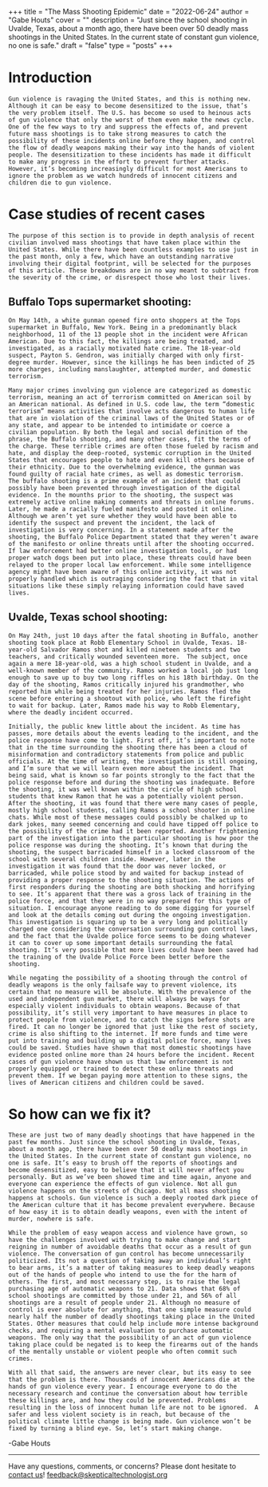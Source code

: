 +++
title = "The Mass Shooting Epidemic"
date = "2022-06-24"
author = "Gabe Houts"
cover = ""
description = "Just since the school shooting in Uvalde, Texas, about a month ago, there have been over 50 deadly mass shootings in the United States. In the current state of constant gun violence, no one is safe."
draft = "false"
type = "posts"
+++

# Introduction

	Gun violence is ravaging the United States, and this is nothing new. Although it can be easy to become desensitized to the issue, that’s the very problem itself. The U.S. has become so used to heinous acts of gun violence that only the worst of them even make the news cycle. One of the few ways to try and suppress the effects of, and prevent future mass shootings is to take strong measures to catch the possibility of these incidents online before they happen, and control the flow of deadly weapons making their way into the hands of violent people. The desensitization to these incidents has made it difficult to make any progress in the effort to prevent further attacks. However, it’s becoming increasingly difficult for most Americans to ignore the problem as we watch hundreds of innocent citizens and children die to gun violence.

# Case studies of recent cases

	The purpose of this section is to provide in depth analysis of recent civilian involved mass shootings that have taken place within the United States. While there have been countless examples to use just in the past month, only a few, which have an outstanding narrative involving their digital footprint, will be selected for the purposes of this article. These breakdowns are in no way meant to subtract from the severity of the crime, or disrespect those who lost their lives.

## Buffalo Tops supermarket shooting:

	On May 14th, a white gunman opened fire onto shoppers at the Tops supermarket in Buffalo, New York. Being in a predominantly black neighborhood, 11 of the 13 people shot in the incident were African American. Due to this fact, the killings are being treated, and investigated, as a racially motivated hate crime. The 18-year-old suspect, Payton S. Gendron, was initially charged with only first-degree murder. However, since the killings he has been indicted of 25 more charges, including manslaughter, attempted murder, and domestic terrorism. 

	Many major crimes involving gun violence are categorized as domestic terrorism, meaning an act of terrorism committed on American soil by an American national. As defined in U.S. code law, the term “domestic terrorism” means activities that involve acts dangerous to human life that are in violation of the criminal laws of the United States or of any state, and appear to be intended to intimidate or coerce a civilian population. By both the legal and social definition of the phrase, the Buffalo shooting, and many other cases, fit the terms of the charge. These terrible crimes are often those fueled by racism and hate, and display the deep-rooted, systemic corruption in the United States that encourages people to hate and even kill others because of their ethnicity. Due to the overwhelming evidence, the gunman was found guilty of racial hate crimes, as well as domestic terrorism.
	The buffalo shooting is a prime example of an incident that could possibly have been prevented through investigation of the digital evidence. In the mounths prior to the shooting, the suspect was extremely active online making comments and threats in online forums. Later, he made a racially fueled manifesto and posted it online. Although we aren’t yet sure whether they would have been able to identify the suspect and prevent the incident, the lack of investigation is very concerning. In a statement made after the shooting, the Buffalo Police Department stated that they weren’t aware of the manifesto or online threats until after the shooting occurred. If law enforcement had better online investigation tools, or had proper watch dogs been put into place, these threats could have been relayed to the proper local law enforcement. While some intelligence agency might have been aware of this online activity, it was not properly handled which is outraging considering the fact that in vital situations like these simply relaying information could have saved lives.

## Uvalde, Texas school shooting:

	On May 24th, just 10 days after the fatal shooting in Buffalo, another shooting took place at Robb Elementary School in Uvalde, Texas. 18-year-old Salvador Ramos shot and killed nineteen students and two teachers, and critically wounded seventeen more.  The subject, once again a mere 18-year-old, was a high school student in Uvalde, and a well-known member of the community. Ramos worked a local job just long enough to save up to buy two long riffles on his 18th birthday. On the day of the shooting, Ramos critically injured his grandmother, who reported him while being treated for her injuries. Ramos fled the scene before entering a shootout with police, who left the firefight to wait for backup. Later, Ramos made his way to Robb Elementary, where the deadly incident occurred. 

	Initially, the public knew little about the incident. As time has passes, more details about the events leading to the incident, and the police response have come to light. First off, it’s important to note that in the time surrounding the shooting there has been a cloud of misinformation and contradictory statements from police and public officials. At the time of writing, the investigation is still ongoing, and I’m sure that we will learn even more about the incident. That being said, what is known so far points strongly to the fact that the police response before and during the shooting was inadequate. Before the shooting, it was well known within the circle of high school students that knew Ramon that he was a potentially violent person. After the shooting, it was found that there were many cases of people, mostly high school students, calling Ramos a school shooter in online chats. While most of these messages could possibly be chalked up to dark jokes, many seemed concerning and could have tipped off police to the possibility of the crime had it been reported. Another frightening part of the investigation into the particular shooting is how poor the police response was during the shooting. It’s known that during the shooting, the suspect barricaded himself in a locked classroom of the school with several children inside. However, later in the investigation it was found that the door was never locked, or barricaded, while police stood by and waited for backup instead of providing a proper response to the shooting situation. The actions of first responders during the shooting are both shocking and horrifying to see. It’s apparent that there was a gross lack of training in the police force, and that they were in no way prepared for this type of situation. I encourage anyone reading to do some digging for yourself and look at the details coming out during the ongoing investigation. This investigation is squaring up to be a very long and politically charged one considering the conversation surrounding gun control laws, and the fact that the Uvalde police force seems to be doing whatever it can to cover up some important details surrounding the fatal shooting. It’s very possible that more lives could have been saved had the training of the Uvalde Police Force been better before the shooting.

    While negating the possibility of a shooting through the control of deadly weapons is the only failsafe way to prevent violence, its certain that no measure will be absolute. With the prevalence of the used and independent gun market, there will always be ways for especially violent individuals to obtain weapons. Because of that possibility, it’s still very important to have measures in place to protect people from violence, and to catch the signs before shots are fired. It can no longer be ignored that just like the rest of society, crime is also shifting to the internet. If more funds and time were put into training and building up a digital police force, many lives could be saved. Studies have shown that most domestic shootings have evidence posted online more than 24 hours before the incident. Recent cases of gun violence have shown us that law enforcement is not properly equipped or trained to detect these online threats and prevent them. If we began paying more attention to these signs, the lives of American citizens and children could be saved.

# So how can we fix it?

	These are just two of many deadly shootings that have happened in the past few months. Just since the school shooting in Uvalde, Texas, about a month ago, there have been over 50 deadly mass shootings in the United States. In the current state of constant gun violence, no one is safe. It’s easy to brush off the reports of shootings and become desensitized, easy to believe that it will never affect you personally. But as we’ve been showed time and time again, anyone and everyone can experience the effects of gun violence. Not all gun violence happens on the streets of Chicago. Not all mass shooting happens at schools. Gun violence is such a deeply rooted dark piece of the American culture that it has become prevalent everywhere. Because of how easy it is to obtain deadly weapons, even with the intent of murder, nowhere is safe. 

	While the problem of easy weapon access and violence have grown, so have the challenges involved with trying to make change and start reigning in number of avoidable deaths that occur as a result of gun violence. The conversation of gun control has become unnecessarily politicized. Its not a question of taking away an individual’s right to bear arms, it’s a matter of taking measures to keep deadly weapons out of the hands of people who intend to use the for the harm of others. The first, and most necessary step, is to raise the legal purchasing age of automatic weapons to 21. Data shows that 68% of school shootings are committed by those under 21, and 56% of all shootings are a result of people under 21. Although no measure of control is ever absolute for anything, that one simple measure could nearly half the number of deadly shootings taking place in the United States. Other measures that could help include more intense background checks, and requiring a mental evaluation to purchase automatic weapons. The only way that the possibility of an act of gun violence taking place could be negated is to keep the firearms out of the hands of the mentally unstable or violent people who often commit such crimes.

	With all that said, the answers are never clear, but its easy to see that the problem is there. Thousands of innocent Americans die at the hands of gun violence every year. I encourage everyone to do the necessary research and continue the conversation about how terrible these killings are, and how they could be prevented. Problems resulting in the loss of innocent human life are not to be ignored.  A safer and less violent society is in reach, but because of the political climate little change is being made. Gun violence won’t be fixed by turning a blind eye. So, let’s start making change.



-Gabe Houts

---

Have any questions, comments, or concerns? Please dont hesitate to [contact us](/contact-us)!
<feedback@skepticaltechnologist.org>